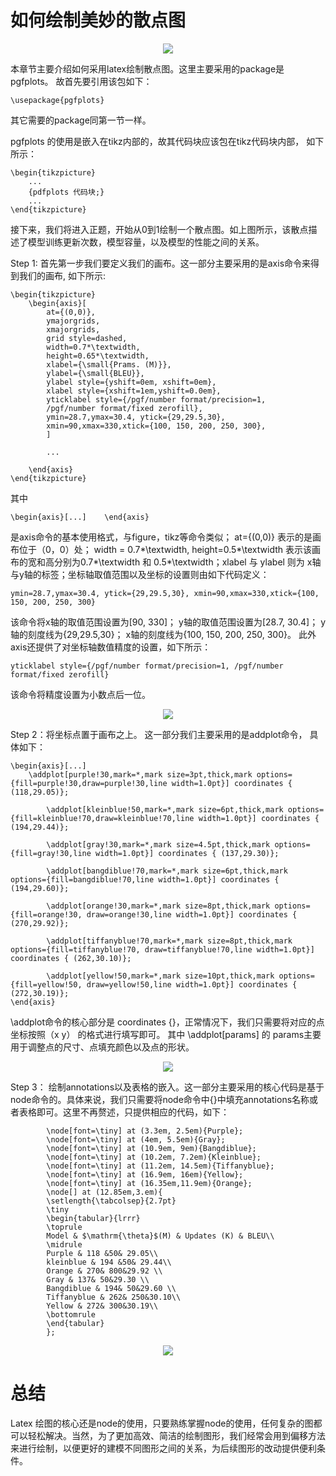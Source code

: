 # 如何绘制美妙的散点图

<div align=center><img  src ="../imgs/notes/plot.jpg"/></div> 


本章节主要介绍如何采用latex绘制散点图。这里主要采用的package是pgfplots。 故首先要引用该包如下：

~~~
\usepackage{pgfplots}
~~~

其它需要的package同第一节一样。  

pgfplots 的使用是嵌入在tikz内部的，故其代码块应该包在tikz代码块内部， 如下所示：

~~~
\begin{tikzpicture}
    ...
    {pdfplots 代码块;}
    ...
\end{tikzpicture}
~~~

接下来，我们将进入正题，开始从0到1绘制一个散点图。如上图所示，该散点描述了模型训练更新次数，模型容量，以及模型的性能之间的关系。

Step 1: 首先第一步我们要定义我们的画布。这一部分主要采用的是axis命令来得到我们的画布, 如下所示:

~~~
\begin{tikzpicture}
    \begin{axis}[
        at={(0,0)},
        ymajorgrids,
        xmajorgrids,
        grid style=dashed,
        width=0.7*\textwidth,
        height=0.65*\textwidth,
        xlabel={\small{Prams. (M)}},
        ylabel={\small{BLEU}},
        ylabel style={yshift=0em, xshift=0em},
        xlabel style={xshift=1em,yshift=0.0em},
        yticklabel style={/pgf/number format/precision=1,
        /pgf/number format/fixed zerofill},
        ymin=28.7,ymax=30.4, ytick={29,29.5,30},
        xmin=90,xmax=330,xtick={100, 150, 200, 250, 300},
        ]

        ...
        
    \end{axis}
\end{tikzpicture}
~~~

其中 

~~~
\begin{axis}[...]    \end{axis}
~~~

是axis命令的基本使用格式，与figure，tikz等命令类似； at={(0,0)} 表示的是画布位于（0，0）处； width = 0.7*\textwidth, height=0.5*\textwidth 表示该画布的宽和高分别为0.7*\textwidth 和 0.5*\textwidth；xlabel 与 ylabel 则为 x轴与y轴的标签；坐标轴取值范围以及坐标的设置则由如下代码定义：

~~~
ymin=28.7,ymax=30.4, ytick={29,29.5,30}, xmin=90,xmax=330,xtick={100, 150, 200, 250, 300}
~~~

该命令将x轴的取值范围设置为[90, 330]； y轴的取值范围设置为[28.7, 30.4]； y轴的刻度线为{29,29.5,30}； x轴的刻度线为{100, 150, 200, 250, 300}。 此外axis还提供了对坐标轴数值精度的设置，如下所示：

~~~
yticklabel style={/pgf/number format/precision=1, /pgf/number format/fixed zerofill}
~~~

该命令将精度设置为小数点后一位。

<div align=center><img  src ="../imgs/notes/2_step1.jpg"/></div> 


Step 2：将坐标点置于画布之上。 这一部分我们主要采用的是addplot命令， 具体如下：

~~~
\begin{axis}[...]   
    \addplot[purple!30,mark=*,mark size=3pt,thick,mark options={fill=purple!30,draw=purple!30,line width=1.0pt}] coordinates { (118,29.05)};
        
        \addplot[kleinblue!50,mark=*,mark size=6pt,thick,mark options={fill=kleinblue!70,draw=kleinblue!70,line width=1.0pt}] coordinates { (194,29.44)};
            
        \addplot[gray!30,mark=*,mark size=4.5pt,thick,mark options={fill=gray!30,line width=1.0pt}] coordinates { (137,29.30)};
            
        \addplot[bangdiblue!70,mark=*,mark size=6pt,thick,mark options={fill=bangdiblue!70,line width=1.0pt}] coordinates { (194,29.60)};
            
        \addplot[orange!30,mark=*,mark size=8pt,thick,mark options={fill=orange!30, draw=orange!30,line width=1.0pt}] coordinates { (270,29.92)};
            
        \addplot[tiffanyblue!70,mark=*,mark size=8pt,thick,mark options={fill=tiffanyblue!70, draw=tiffanyblue!70,line width=1.0pt}] coordinates { (262,30.10)};
            
        \addplot[yellow!50,mark=*,mark size=10pt,thick,mark options={fill=yellow!50, draw=yellow!50,line width=1.0pt}] coordinates { (272,30.19)};
\end{axis}
~~~

\addplot命令的核心部分是 coordinates {}，正常情况下，我们只需要将对应的点坐标按照（x y） 的格式进行填写即可。 其中 \addplot[params] 的 params主要用于调整点的尺寸、点填充颜色以及点的形状。

<div align=center><img  src ="../imgs/notes/2_step2.jpg"/></div> 


Step 3： 绘制annotations以及表格的嵌入。这一部分主要采用的核心代码是基于node命令的。具体来说，我们只需要将node命令中{}中填充annotations名称或者表格即可。这里不再赘述，只提供相应的代码，如下：

~~~
		\node[font=\tiny] at (3.3em, 2.5em){Purple};
        \node[font=\tiny] at (4em, 5.5em){Gray};
        \node[font=\tiny] at (10.9em, 9em){Bangdiblue};
        \node[font=\tiny] at (10.2em, 7.2em){Kleinblue};
        \node[font=\tiny] at (11.2em, 14.5em){Tiffanyblue};
        \node[font=\tiny] at (16.9em, 16em){Yellow};
        \node[font=\tiny] at (16.35em,11.9em){Orange};
        \node[] at (12.85em,3.em){
        \setlength{\tabcolsep}{2.7pt}
        \tiny
        \begin{tabular}{lrrr}
        \toprule
        Model & $\mathrm{\theta}$(M) & Updates (K) & BLEU\\
        \midrule
        Purple & 118 &50& 29.05\\
        kleinblue & 194 &50& 29.44\\
        Orange & 270& 800&29.92 \\
        Gray & 137& 50&29.30 \\
        Bangdiblue & 194& 50&29.60 \\
        Tiffanyblue & 262& 250&30.10\\
        Yellow & 272& 300&30.19\\
        \bottomrule
        \end{tabular}
        };
~~~

<div align=center><img  src ="../imgs/notes/plot.jpg"/></div> 

# 总结

Latex 绘图的核心还是node的使用，只要熟练掌握node的使用，任何复杂的图都可以轻松解决。当然，为了更加高效、简洁的绘制图形，我们经常会用到偏移方法来进行绘制，以便更好的建模不同图形之间的关系，为后续图形的改动提供便利条件。

